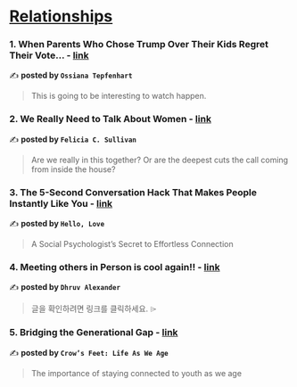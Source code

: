 
<h1><a href=https://medium.com/tag/relationships/recommended target="_blank" rel="noopener noreferrer">Relationships</a></h1>
<h3>1. When Parents Who Chose Trump Over Their Kids Regret Their Vote… - <a href="https://medium.com/@ossiana.tepfenhart/when-parents-who-chose-trump-over-their-kids-regret-their-vote-cdfbce286dd3" target="_blank" rel="noopener noreferrer">link</a></h3>

✍️ **posted by `Ossiana Tepfenhart`**

<blockquote>This is going to be interesting to watch happen.</blockquote>

<h3>2. We Really Need to Talk About Women - <a href="https://medium.com/@felsull/we-really-need-to-talk-about-women-78e195640374" target="_blank" rel="noopener noreferrer">link</a></h3>

✍️ **posted by `Felicia C. Sullivan`**

<blockquote>Are we really in this together? Or are the deepest cuts the call coming from inside the house?</blockquote>

<h3>3. The 5-Second Conversation Hack That Makes People Instantly Like You - <a href="https://medium.com/hello-love/the-5-second-conversation-hack-that-makes-people-instantly-like-you-6591c9a06690" target="_blank" rel="noopener noreferrer">link</a></h3>

✍️ **posted by `Hello, Love`**

<blockquote>A Social Psychologist’s Secret to Effortless Connection</blockquote>

<h3>4. Meeting others in Person is cool again!! - <a href="https://medium.com/@dhruvalexander/meeting-others-in-person-is-cool-again-6cb9dad7b32d" target="_blank" rel="noopener noreferrer">link</a></h3>

✍️ **posted by `Dhruv Alexander`**

<blockquote>글을 확인하려면 링크를 클릭하세요. ⌲</blockquote>

<h3>5. Bridging the Generational Gap - <a href="https://medium.com/crows-feet/bridging-the-generational-gap-44e76302371f" target="_blank" rel="noopener noreferrer">link</a></h3>

✍️ **posted by `Crow’s Feet: Life As We Age`**

<blockquote>The importance of staying connected to youth as we age</blockquote>

